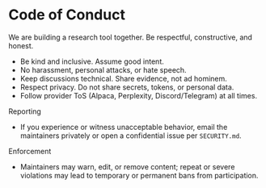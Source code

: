 # Code of Conduct

We are building a research tool together. Be respectful, constructive, and honest.

- Be kind and inclusive. Assume good intent.
- No harassment, personal attacks, or hate speech.
- Keep discussions technical. Share evidence, not ad hominem.
- Respect privacy. Do not share secrets, tokens, or personal data.
- Follow provider ToS (Alpaca, Perplexity, Discord/Telegram) at all times.

Reporting
- If you experience or witness unacceptable behavior, email the maintainers privately or open a confidential issue per `SECURITY.md`.

Enforcement
- Maintainers may warn, edit, or remove content; repeat or severe violations may lead to temporary or permanent bans from participation.

